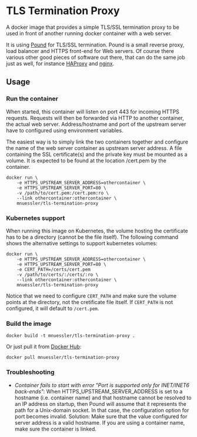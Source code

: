 # TLS Termination Proxy

A docker image that provides a simple TLS/SSL termination proxy to be
used in front of another running docker container with a web server.

It is using [Pound][1] for TLS/SSL termination. Pound is a small
reverse proxy, load balancer and HTTPS front-end for Web servers. Of
course there various other good pieces of software out there, that can
do the same job just as well, for instance [HAProxy][2] and
[nginx][3].

## Usage

### Run the container

When started, this container will listen on port 443 for incoming
HTTPS requests. Requests will then be forwarded via HTTP to another
container, the actual web server. Address/hostname and port of the
upstream server have to configured using environment variables.

The easiest way is to simply link the two containers together and
configure the name of the web server container as upstream server
address. A file containing the SSL certificate(s) and the private key
must be mounted as a volume. It is expected to be found at the
location /cert.pem by the container.

```
docker run \
    -e HTTPS_UPSTREAM_SERVER_ADDRESS=othercontainer \
    -e HTTPS_UPSTREAM_SERVER_PORT=80 \
    -v /path/to/cert.pem:/cert.pem:ro \
    --link othercontainer:othercontainer \
    mnuessler/tls-termination-proxy
```

### Kubernetes support

When running this image on Kubernetes, the volume hosting the certificate has to be
a directory (cannot be the file itself).
The following command shows the alternative settings to support kubernetes volumes:

```
docker run \
    -e HTTPS_UPSTREAM_SERVER_ADDRESS=othercontainer \
    -e HTTPS_UPSTREAM_SERVER_PORT=80 \
    -e CERT_PATH=/certs/cert.pem
    -v /path/to/certs/:/certs/:ro \
    --link othercontainer:othercontainer \
    mnuessler/tls-termination-proxy
```

Notice that we need to configure `CERT_PATH` and make sure the volume points at the directory, not
the cretificate file itself.
If `CERT_PATH` is not configured, it will default to `/cert.pem`.

### Build the image

```
docker build -t mnuessler/tls-termination-proxy .
```

Or just pull it from [Docker Hub][4]:

```
docker pull mnuessler/tls-termination-proxy
```

### Troubleshooting

* *Container fails to start with error "Port is supported only for
  INET/INET6 back-ends"*: When HTTPS_UPSTREAM_SERVER_ADDRESS is set to
  a hostname (i.e. container name) and that hostname cannot be
  resolved to an IP address on startup, then Pound will assume that it
  represents the path for a Unix-domain socket. In that case, the
  configuration option for port becomes invalid. Solution: Make sure
  that the value configured for server address is a valid hostname. If
  you are using a container name, make sure the container is linked.

[1]: http://www.apsis.ch/pound
[2]: http://www.haproxy.org/
[3]: http://nginx.org/
[4]: https://registry.hub.docker.com/u/mnuessler/tls-termination-proxy/
